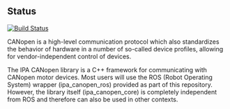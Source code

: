 ## Status ##

[![Build Status](https://travis-ci.org/thiagodefreitas/ipa_canopen.png)](https://travis-ci.org/thiagodefreitas/ipa_canopen)

CANopen is a high-level communication protocol which also standardizes the behavior of hardware in a number of so-called device profiles, allowing for vendor-independent control of devices.

The IPA CANopen library is a C++ framework for communicating with CANopen motor devices. Most users will use the ROS (Robot Operating System) wrapper (ipa_canopen_ros) provided as part of this repository. However, the library itself (ipa_canopen_core) is completely independent from ROS and therefore can also be used in other contexts.


